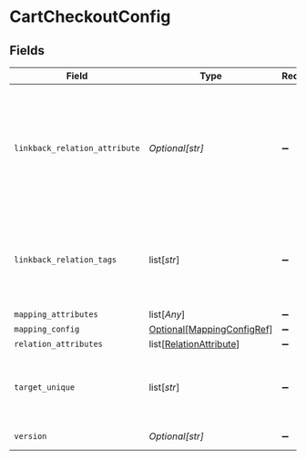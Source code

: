 # CartCheckoutConfig


## Fields

| Field                                                                                                           | Type                                                                                                            | Required                                                                                                        | Description                                                                                                     |
| --------------------------------------------------------------------------------------------------------------- | --------------------------------------------------------------------------------------------------------------- | --------------------------------------------------------------------------------------------------------------- | --------------------------------------------------------------------------------------------------------------- |
| `linkback_relation_attribute`                                                                                   | *Optional[str]*                                                                                                 | :heavy_minus_sign:                                                                                              | Relation attribute on the main entity where the target entity will be linked. Set to false to disable linkback<br/> |
| `linkback_relation_tags`                                                                                        | list[*str*]                                                                                                     | :heavy_minus_sign:                                                                                              | Relation tags (labels) to include in main entity linkback relation attribute                                    |
| `mapping_attributes`                                                                                            | list[*Any*]                                                                                                     | :heavy_minus_sign:                                                                                              | N/A                                                                                                             |
| `mapping_config`                                                                                                | [Optional[MappingConfigRef]](../../models/shared/mappingconfigref.md)                                           | :heavy_minus_sign:                                                                                              | N/A                                                                                                             |
| `relation_attributes`                                                                                           | list[[RelationAttribute](../../models/shared/relationattribute.md)]                                             | :heavy_minus_sign:                                                                                              | N/A                                                                                                             |
| `target_unique`                                                                                                 | list[*str*]                                                                                                     | :heavy_minus_sign:                                                                                              | Unique key for target entity (see upsertEntity of Entity API)                                                   |
| `version`                                                                                                       | *Optional[str]*                                                                                                 | :heavy_minus_sign:                                                                                              | Version of the config                                                                                           |